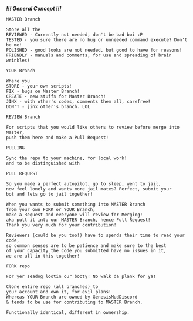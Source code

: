 ***!!! General Concept !!!***

`MASTER Branch`

    Store all the
    REVIEWED - Currently not needed, don't be bad boi :P
    TESTED - you sure there are no bug or unneeded command execute? Don't be me!
    POLISHED - good looks are not needed, but good to have for reasons!
    FRIENDLY - manuals and comments, for use and spreading of brain wrinkles!

`YOUR Branch`

    Where you
    STORE - your own scripts!
    FIX - bugs on Master Branch!
    CREATE - new stuffs for Master Branch!
    JINX - with other's codes, comments them all, carefree!
    DON'T - jinx other's branch. LOL

`REVIEW Branch`

    For scripts that you would like others to review before merge into Master,
    push them here and make a Pull Request!

`PULLING`

    Sync the repo to your machine, for local work!
    and to be distinguished with

`PULL REQUEST`

    So you made a perfect autopilot, go to sleep, went to jail,
    now feel lonely and wants more jail mates? Perfect, submit your
    bot and lets go to jail together!

    When you wants to submit something into MASTER Branch
    from your own FORK or YOUR Branch,
    make a Request and everyone will review for Merging!
    aka pull it into our MASTER Branch, hence Pull Request!
    Thank you very much for your contribution!

    Reviewers (could be you too!) have to spends their time to read your code,
    so common senses are to be patience and make sure to the best
    of your capacity the code you submitted have no issues in it,
    we are all in this together!

`FORK repo`

    For yer seadog lootin our booty! No walk da plank for ya!

    Clone entire repo (all branches) to
    your account and own it, for evil plans!
    Whereas YOUR Branch are owned by GenesisMudDiscord
    & tends to be use for contributing to MASTER Branch.

    Functionally identical, different in ownership.
